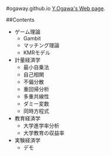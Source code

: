 #ogaway.github.io
[Y.Ogawa's Web page](https://ogaway.github.io/).  

##Contents
* ゲーム理論
    * Gambit
    * マッチング理論
    * KMRモデル
* 計量経済学
    * 最小自乗法
    * 自己相関
    * 不偏分散
    * 重回帰分析
    * 多重共線性
    * ダミー変数
    * 同時方程式
* 教育経済学
    * 大学進学率分析
    * 大学教育の収益率
* 実験経済学
    * デモ
